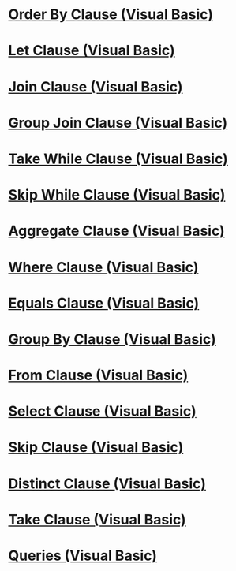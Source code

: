 # [Order By Clause (Visual Basic)](order-by-clause.md)
# [Let Clause (Visual Basic)](let-clause.md)
# [Join Clause (Visual Basic)](join-clause.md)
# [Group Join Clause (Visual Basic)](group-join-clause.md)
# [Take While Clause (Visual Basic)](take-while-clause.md)
# [Skip While Clause (Visual Basic)](skip-while-clause.md)
# [Aggregate Clause (Visual Basic)](aggregate-clause.md)
# [Where Clause (Visual Basic)](where-clause.md)
# [Equals Clause (Visual Basic)](equals-clause.md)
# [Group By Clause (Visual Basic)](group-by-clause.md)
# [From Clause (Visual Basic)](from-clause.md)
# [Select Clause (Visual Basic)](select-clause.md)
# [Skip Clause (Visual Basic)](skip-clause.md)
# [Distinct Clause (Visual Basic)](distinct-clause.md)
# [Take Clause (Visual Basic)](take-clause.md)
# [Queries (Visual Basic)](queries.md)
